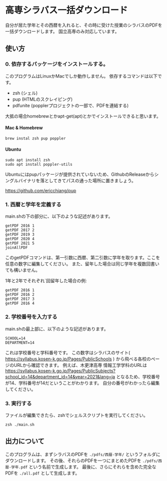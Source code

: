 # 高専シラバス一括ダウンロード

自分が居た学年とその西暦を入れると、その時に受けた授業のシラバスのPDFを一括ダウンロードします。
国立高専のみ対応しています。

## 使い方

### 0. 依存するパッケージをインストールする。

このプログラムはLinuxかMacでしか動作しません。
依存するコマンドは以下です。

- zsh (シェル)
- pup (HTMLのスクレイピング)
- pdfunite (popplerプロジェクトの一部で、PDFを連結する)

大抵の場合homebrewとかapt-get(apt)とかでインストールできると思います。

#### Mac & Homebrew

```
brew instal zsh pup poppler
```


#### Ubuntu

```
sudo apt install zsh
sudo apt install poppler-utils
```

Ubuntuにはpupパッケージが提供されていないため、GithubのReleaseからシングルバイナリを落としてきてパスの通った場所に置きましょう。

https://github.com/ericchiang/pup

### 1. 西暦と学年を定義する

main.shの下の部分に、以下のような記述があります。

```
getPDF 2016 1
getPDF 2017 2
getPDF 2019 3
getPDF 2020 4
getPDF 2021 5
joinAllPDF
```

このgetPDFコマンドは、第一引数に西暦、第二引数に学年を取ります。ここを任意の数字に編集してください。
また、留年した場合は同じ学年を複数回書いても構いません。

1年と2年でそれぞれ`回留年した場合の例:
```
getPDF 2016 1
getPDF 2016 2
getPDF 2017 3
getPDF 2016 4
```

### 2. 学校番号を入力する

main.shの最上部に、以下のような記述があります。

```
SCHOOL=14
DEPARTMENT=14
```

これは学校番号と学科番号です。
この数字はシラバスのサイト( https://syllabus.kosen-k.go.jp/Pages/PublicSchools ) から飛べる各校のページのURLから確認できます。
例えば、木更津高専 情報工学学科のURLは https://syllabus.kosen-k.go.jp/Pages/PublicSubjects?school_id=14&department_id=14&year=2021&lang=ja となるため、学校番号が14、学科番号が14だということがわかります。
自分の番号がわかったら編集してください。

### 3. 実行する

ファイルが編集できたら、zshでシェルスクリプトを実行してください。

```
zsh ./main.sh
```

## 出力について

このプログラムは、まずシラバスのPDFを `./pdfs/西暦-学年/` というフォルダにダウンロードします。
その後、それらのPDFを一つにまとめたPDFを `./pdfs/西暦-学年.pdf` という名前で生成します。
最後に、さらにそれらを含めた完全なPDFを `./all.pdf` として生成します。
